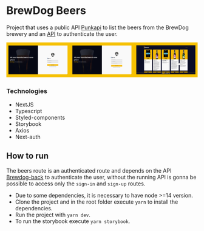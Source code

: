 # BrewDog Beers

Project that uses a public API <a href="https://punkapi.com/documentation/v2">Punkapi</a> to list the beers from the BrewDog brewery and an <a href="https://github.com/luisescx/brewdog-back">API</a> to authenticate the user.

![](/public/img/preview.png)

### Technologies

- NextJS
- Typescript
- Styled-components
- Storybook
- Axios
- Next-auth

## How to run

The beers route is an authenticated route and depends on the API <a href="https://github.com/luisescx/brewdog-back">Brewdog-back</a> to authenticate the user, without the running API is gonna be possible to access only the `sign-in` and `sign-up` routes.

- Due to some dependencies, it is necessary to have node >=14 version.
- Clone the project and in the root folder execute `yarn` to install the dependencies.
- Run the project with `yarn dev`.
- To run the storybook execute `yarn storybook`.
